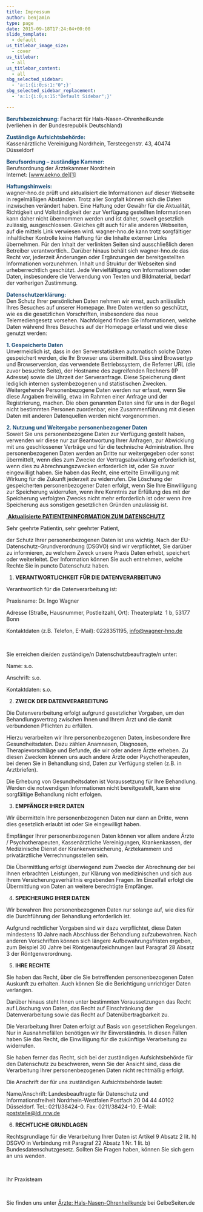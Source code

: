 ```yaml
---
title: Impressum
author: benjamin
type: page
date: 2015-09-18T17:24:04+00:00
slide_template:
  - default
us_titlebar_image_size:
  - cover
us_titlebar:
  - all
us_titlebar_content:
  - all
sbg_selected_sidebar:
  - 'a:1:{i:0;s:1:"0";}'
sbg_selected_sidebar_replacement:
  - 'a:1:{i:0;s:15:"Default Sidebar";}'

---
```

**<span style="color: #184b76;">Berufsbezeichnung:</span>** Facharzt für Hals-Nasen-Ohrenheilkunde  
(verliehen in der Bundesrepublik Deutschland)

<span style="color: #184b76;"><strong>Zuständige Aufsichtsbehörde:</strong></span>  
Kassenärztliche Vereinigung Nordrhein, Tersteegenstr. 43, 40474 Düsseldorf

<span style="color: #184b76;"><strong>Berufsordnung – zuständige Kammer:</strong></span>  
Berufsordnung der Ärztekammer Nordrhein  
Internet: [www.aekno.de][1]

<span style="color: #184b76;"><strong>Haftungshinweis:</strong></span>  
wagner-hno.de prüft und aktualisiert die Informationen auf dieser Webseite in regelmäßigen Abständen. Trotz aller Sorgfalt können sich die Daten inzwischen verändert haben. Eine Haftung oder Gewähr für die Aktualität, Richtigkeit und Vollständigkeit der zur Verfügung gestellten Informationen kann daher nicht übernommen werden und ist daher, soweit gesetzlich zulässig, ausgeschlossen. Gleiches gilt auch für alle anderen Webseiten, auf die mittels Link verwiesen wird. wagner-hno.de kann trotz sorgfältiger inhaltlicher Kontrolle keine Haftung für die Inhalte externer Links übernehmen. Für den Inhalt der verlinkten Seiten sind ausschließlich deren Betreiber verantwortlich.. Darüber hinaus behält sich wagner-hno.de das Recht vor, jederzeit Änderungen oder Ergänzungen der bereitgestellten Informationen vorzunehmen. Inhalt und Struktur der Webseiten sind urheberrechtlich geschützt. Jede Vervielfältigung von Informationen oder Daten, insbesondere die Verwendung von Texten und Bildmaterial, bedarf der vorherigen Zustimmung.

<span style="color: #184b76;"><strong>Datenschutzerklärung:</strong></span>  
Den Schutz Ihrer persönlichen Daten nehmen wir ernst, auch anlässlich Ihres Besuches auf unserer Homepage. Ihre Daten werden so geschützt, wie es die gesetzlichen Vorschriften, insbesondere das neue Telemediengesetz vorsehen. Nachfolgend finden Sie Informationen, welche Daten während Ihres Besuches auf der Homepage erfasst und wie diese genutzt werden:

<span style="color: #184b76;"><strong>1. Gespeicherte Daten</strong></span>  
Unvermeidlich ist, dass in den Serverstatistiken automatisch solche Daten gespeichert werden, die Ihr Browser uns übermittelt. Dies sind Browsertyp und Browserversion, das verwendete Betriebssystem, die Referrer URL (die zuvor besuchte Seite), der Hostname des zugreifenden Rechners (IP Adresse) sowie die Uhrzeit der Serveranfrage. Diese Speicherung dient lediglich internen systembezogenen und statistischen Zwecken. Weitergehende Personenbezogene Daten werden nur erfasst, wenn Sie diese Angaben freiwillig, etwa im Rahmen einer Anfrage und der Registrierung, machen. Die oben genannten Daten sind für uns in der Regel nicht bestimmten Personen zuordenbar, eine Zusammenführung mit diesen Daten mit anderen Datenquellen werden nicht vorgenommen.

<span style="color: #184b76;"><strong>2. Nutzung und Weitergabe personenbezogener Daten</strong></span>  
Soweit Sie uns personenbezogene Daten zur Verfügung gestellt haben, verwenden wir diese nur zur Beantwortung Ihrer Anfragen, zur Abwicklung mit uns geschlossener Verträge und für die technische Administration. Ihre personenbezogenen Daten werden an Dritte nur weitergegeben oder sonst übermittelt, wenn dies zum Zwecke der Vertragsabwicklung erforderlich ist, wenn dies zu Abrechnungszwecken erforderlich ist, oder Sie zuvor eingewilligt haben. Sie haben das Recht, eine erteilte Einwilligung mit Wirkung für die Zukunft jederzeit zu widerrufen. Die Löschung der gespeicherten personenbezogener Daten erfolgt, wenn Sie Ihre Einwilligung zur Speicherung widerrufen, wenn ihre Kenntnis zur Erfüllung des mit der Speicherung verfolgten Zwecks nicht mehr erforderlich ist oder wenn ihre Speicherung aus sonstigen gesetzlichen Gründen unzulässig ist.

<span style="text-decoration: underline;"> <strong>Aktualisierte</strong> <strong>PATIENTENINFORMATION ZUM DATENSCHUTZ</strong></span>

Sehr geehrte Patientin, sehr geehrter Patient,

der Schutz Ihrer personenbezogenen Daten ist uns wichtig. Nach der EU-Datenschutz-Grundverordnung (DSGVO) sind wir verpflichtet, Sie darüber zu informieren, zu welchem Zweck unsere Praxis Daten erhebt, speichert oder weiterleitet. Der Information können Sie auch entnehmen, welche Rechte Sie in puncto Datenschutz haben.

  1.  **VERANTWORTLICHKEIT FÜR DIE DATENVERARBEITUNG**

Verantwortlich für die Datenverarbeitung ist:

Praxisname: Dr. Ingo Wagner  

Adresse (Straße, Hausnummer, Postleitzahl, Ort): Theaterplatz  1 b, 53177 Bonn          

Kontaktdaten (z.B. Telefon, E-Mail): 0228351195, info@wagner-hno.de

&nbsp;

Sie erreichen die/den zuständige/n Datenschutzbeauftragte/n unter:

Name: s.o.

Anschrift: s.o.

Kontaktdaten: s.o.

<ol start="2">
  <li>
    <strong> ZWECK DER DATENVERARBEITUNG</strong>
  </li>
</ol>

Die Datenverarbeitung erfolgt aufgrund gesetzlicher Vorgaben, um den Behandlungsvertrag zwischen Ihnen und Ihrem Arzt und die damit verbundenen Pflichten zu erfüllen.

Hierzu verarbeiten wir Ihre personenbezogenen Daten, insbesondere Ihre Gesundheitsdaten. Dazu zählen Anamnesen, Diagnosen, Therapievorschläge und Befunde, die wir oder andere Ärzte erheben. Zu diesen Zwecken können uns auch andere Ärzte oder Psychotherapeuten, bei denen Sie in Behandlung sind, Daten zur Verfügung stellen (z.B. in Arztbriefen).

Die Erhebung von Gesundheitsdaten ist Voraussetzung für Ihre Behandlung. Werden die notwendigen Informationen nicht bereitgestellt, kann eine sorgfältige Behandlung nicht erfolgen.

<ol start="3">
  <li>
    <strong> EMPFÄNGER IHRER DATEN</strong>
  </li>
</ol>

Wir übermitteln Ihre personenbezogenen Daten nur dann an Dritte, wenn dies gesetzlich erlaubt ist oder Sie eingewilligt haben.

Empfänger Ihrer personenbezogenen Daten können vor allem andere Ärzte / Psychotherapeuten, Kassenärztliche Vereinigungen, Krankenkassen, der Medizinische Dienst der Krankenversicherung, Ärztekammern und privatärztliche Verrechnungsstellen sein.

Die Übermittlung erfolgt überwiegend zum Zwecke der Abrechnung der bei Ihnen erbrachten Leistungen, zur Klärung von medizinischen und sich aus Ihrem Versicherungsverhältnis ergebenden Fragen. Im Einzelfall erfolgt die Übermittlung von Daten an weitere berechtigte Empfänger.

<ol start="4">
  <li>
    <strong> SPEICHERUNG IHRER DATEN</strong>
  </li>
</ol>

Wir bewahren Ihre personenbezogenen Daten nur solange auf, wie dies für die Durchführung der Behandlung erforderlich ist.

Aufgrund rechtlicher Vorgaben sind wir dazu verpflichtet, diese Daten mindestens 10 Jahre nach Abschluss der Behandlung aufzubewahren. Nach anderen Vorschriften können sich längere Aufbewahrungsfristen ergeben, zum Beispiel 30 Jahre bei Röntgenaufzeichnungen laut Paragraf 28 Absatz 3 der Röntgenverordnung.

<ol start="5">
  <li>
    <strong> IHRE RECHTE </strong>
  </li>
</ol>

Sie haben das Recht, über die Sie betreffenden personenbezogenen Daten Auskunft zu erhalten. Auch können Sie die Berichtigung unrichtiger Daten verlangen.

Darüber hinaus steht Ihnen unter bestimmten Voraussetzungen das Recht auf Löschung von Daten, das Recht auf Einschränkung der Datenverarbeitung sowie das Recht auf Datenübertragbarkeit zu.

Die Verarbeitung Ihrer Daten erfolgt auf Basis von gesetzlichen Regelungen. Nur in Ausnahmefällen benötigen wir Ihr Einverständnis. In diesen Fällen haben Sie das Recht, die Einwilligung für die zukünftige Verarbeitung zu widerrufen.

Sie haben ferner das Recht, sich bei der zuständigen Aufsichtsbehörde für den Datenschutz zu beschweren, wenn Sie der Ansicht sind, dass die Verarbeitung Ihrer personenbezogenen Daten nicht rechtmäßig erfolgt.

Die Anschrift der für uns zuständigen Aufsichtsbehörde lautet:

Name/Anschrift: Landesbeauftragte für Datenschutz und Informationsfreiheit Nordrhein-Westfalen Postfach 20 04 44 40102 Düsseldorf. Tel.: 0211/38424-0. Fax: 0211/38424-10. E-Mail: poststelle@ldi.nrw.de

<ol start="6">
  <li>
    <strong> RECHTLICHE GRUNDLAGEN</strong>
  </li>
</ol>

Rechtsgrundlage für die Verarbeitung Ihrer Daten ist Artikel 9 Absatz 2 lit. h) DSGVO in Verbindung mit Paragraf 22 Absatz 1 Nr. 1 lit. b) Bundesdatenschutzgesetz. Sollten Sie Fragen haben, können Sie sich gern an uns wenden.

&nbsp;

Ihr Praxisteam

&nbsp;

Sie finden uns unter  [Ärzte: Hals-Nasen-Ohrenheilkunde][2] bei GelbeSeiten.de

&nbsp;

 [1]: http://www.aekno.de/
 [2]: http://www.gelbeseiten.de/hno/bonn/s1/relevanz/-/id128031653762 "Sie finden uns im Branchenbuch GelbeSeiten.de"